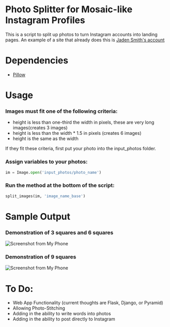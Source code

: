 Photo Splitter for Mosaic-like Instagram Profiles
=================================================

This is a script to split up photos to turn Instagram accounts into landing pages. An example of a site that already does this is [Jaden Smith's account](https://www.instagram.com/c.syresmith/?hl=en)

# Dependencies

* [Pillow](https://pillow.readthedocs.io/en/latest/)

# Usage

### Images must fit one of the following criteria:

* height is less than one-third the width in pixels, these are very long images(creates 3 images)
* height is less than the width * 1.5 in pixels (creates 6 images)
* height is the same as the width

If they fit these criteria, first put your photo into the input_photos folder.

### Assign variables to your photos:

```python
im = Image.open('input_photos/photo_name')
```

### Run the method at the bottom of the script:

```python
split_images(im, 'image_name_base')
```

# Sample Output

### Demonstration of 3 squares and 6 squares
![Screenshot from My Phone](https://github.com/guozhaonan/insta_landing/blob/master/md_images/screenshot1.jpg)

### Demonstration of 9 squares

![Screenshot from My Phone](https://github.com/guozhaonan/insta_landing/blob/master/md_images/screenshot2.jpg)

# To Do:

* Web App Functionality (current thoughts are Flask, Django, or Pyramid)
* Allowing Photo-Stitching
* Adding in the ability to write words into photos
* Adding in the ability to post directly to Instagram
